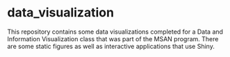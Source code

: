 # data_visualization
This repository contains some data visualizations completed for a Data and Information Visualization class that was part of the MSAN program. There are some static figures as well as interactive applications that use Shiny.
